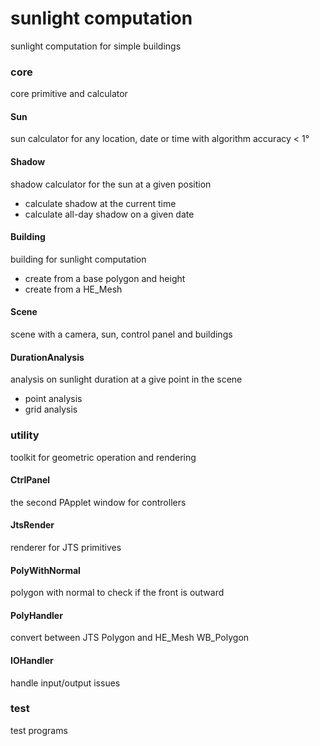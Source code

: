 # sunlight computation
sunlight computation for simple buildings
### core
core primitive and calculator

#### Sun
sun calculator for any location, date or time with algorithm accuracy < 1°
#### Shadow
shadow calculator for the sun at a given position
- calculate shadow at the current time
- calculate all-day shadow on a given date
#### Building
building for sunlight computation
- create from a base polygon and height
- create from a HE_Mesh
#### Scene
scene with a camera, sun, control panel and buildings
#### DurationAnalysis
analysis on sunlight duration at a give point in the scene
- point analysis
- grid analysis
### utility
toolkit for geometric operation and rendering
#### CtrlPanel
the second PApplet window for controllers
#### JtsRender
renderer for JTS primitives
#### PolyWithNormal
polygon with normal to check if the front is outward
#### PolyHandler
convert between JTS Polygon and HE_Mesh WB_Polygon
#### IOHandler
handle input/output issues
### test
test programs
